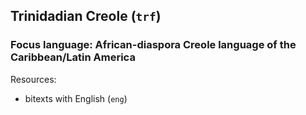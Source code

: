 ## Trinidadian Creole (`trf`)

### Focus language: African-diaspora Creole language of the Caribbean/Latin America

Resources:
 - bitexts with English (`eng`)